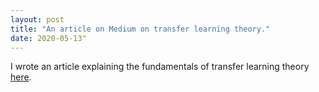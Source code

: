```yaml
---
layout: post
title: "An article on Medium on transfer learning theory."
date: 2020-05-13"
---
```

I wrote an article explaining the fundamentals of transfer learning theory <a href="https://medium.com/p/why-transfer-learning-works-or-fails-27dcb8095670?source=email-fde5e3dd8903--writer.postDistributed&sk=804f2bf554ff183453073fa240725bd5">here</a>.
